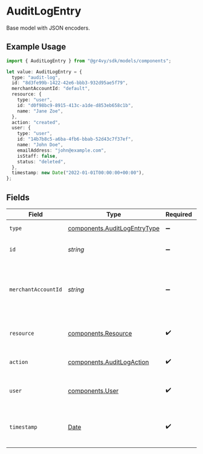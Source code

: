 # AuditLogEntry

Base model with JSON encoders.

## Example Usage

```typescript
import { AuditLogEntry } from "@gr4vy/sdk/models/components";

let value: AuditLogEntry = {
  type: "audit-log",
  id: "8d3fe99b-1422-42e6-bbb3-932d95ae5f79",
  merchantAccountId: "default",
  resource: {
    type: "user",
    id: "d0f98bc9-8915-413c-a1de-d853eb658c1b",
    name: "Jane Zoe",
  },
  action: "created",
  user: {
    type: "user",
    id: "14b7b8c5-a6ba-4fb6-bbab-52d43c7f37ef",
    name: "John Doe",
    emailAddress: "john@example.com",
    isStaff: false,
    status: "deleted",
  },
  timestamp: new Date("2022-01-01T00:00:00+00:00"),
};
```

## Fields

| Field                                                                                         | Type                                                                                          | Required                                                                                      | Description                                                                                   | Example                                                                                       |
| --------------------------------------------------------------------------------------------- | --------------------------------------------------------------------------------------------- | --------------------------------------------------------------------------------------------- | --------------------------------------------------------------------------------------------- | --------------------------------------------------------------------------------------------- |
| `type`                                                                                        | [components.AuditLogEntryType](../../models/components/auditlogentrytype.md)                  | :heavy_minus_sign:                                                                            | Always `audit-log`.                                                                           | audit-log                                                                                     |
| `id`                                                                                          | *string*                                                                                      | :heavy_minus_sign:                                                                            | The ID for the audit log entry.                                                               | 8d3fe99b-1422-42e6-bbb3-932d95ae5f79                                                          |
| `merchantAccountId`                                                                           | *string*                                                                                      | :heavy_minus_sign:                                                                            | The ID of the merchant account this entry was created for.                                    | default                                                                                       |
| `resource`                                                                                    | [components.Resource](../../models/components/resource.md)                                    | :heavy_check_mark:                                                                            | The resource that was changed.                                                                |                                                                                               |
| `action`                                                                                      | [components.AuditLogAction](../../models/components/auditlogaction.md)                        | :heavy_check_mark:                                                                            | The action that was performed.                                                                | created                                                                                       |
| `user`                                                                                        | [components.User](../../models/components/user.md)                                            | :heavy_check_mark:                                                                            | The user who performed the action.                                                            |                                                                                               |
| `timestamp`                                                                                   | [Date](https://developer.mozilla.org/en-US/docs/Web/JavaScript/Reference/Global_Objects/Date) | :heavy_check_mark:                                                                            | The date and time that the action was performed.                                              | 2022-01-01T00:00:00+00:00                                                                     |
